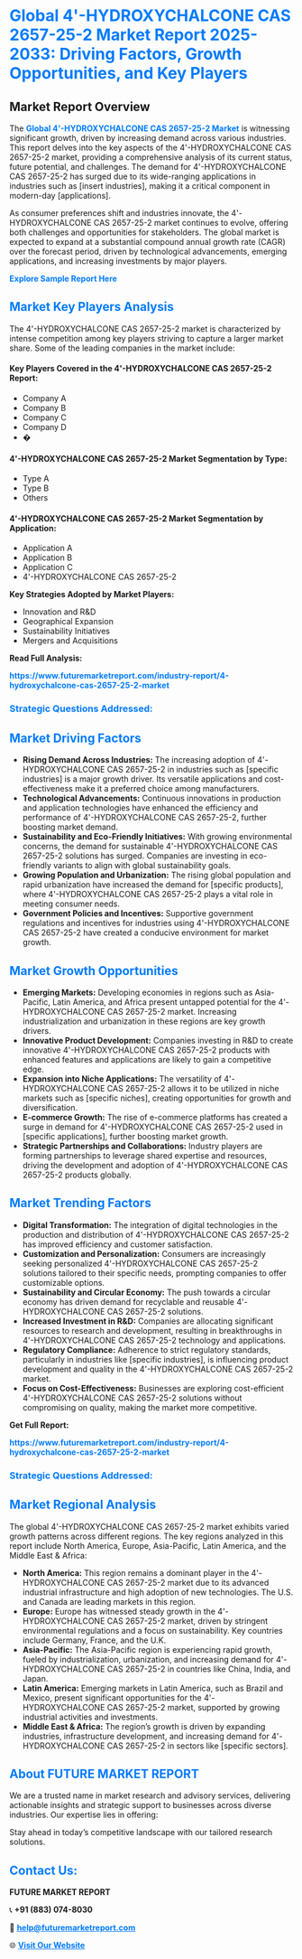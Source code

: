 <h1 style="color: #007BFF;">Global 4'-HYDROXYCHALCONE CAS 2657-25-2 Market Report 2025-2033: Driving Factors, Growth Opportunities, and Key Players</h1>

<section id="overview">
<h2>Market Report Overview</h2>
<p>The <a href="https://www.futuremarketreport.com/industry-report/4-hydroxychalcone-cas-2657-25-2-market" style="color: #007BFF; text-decoration: none;"><strong>Global 4'-HYDROXYCHALCONE CAS 2657-25-2 Market</strong></a> is witnessing significant growth, driven by increasing demand across various industries. This report delves into the key aspects of the 4'-HYDROXYCHALCONE CAS 2657-25-2 market, providing a comprehensive analysis of its current status, future potential, and challenges. The demand for 4'-HYDROXYCHALCONE CAS 2657-25-2 has surged due to its wide-ranging applications in industries such as [insert industries], making it a critical component in modern-day [applications].</p>
<p>As consumer preferences shift and industries innovate, the 4'-HYDROXYCHALCONE CAS 2657-25-2 market continues to evolve, offering both challenges and opportunities for stakeholders. The global market is expected to expand at a substantial compound annual growth rate (CAGR) over the forecast period, driven by technological advancements, emerging applications, and increasing investments by major players.</p>
</section>

<section id="overview">
<p><a href="https://www.futuremarketreport.com/request-sample/reportId=112794" style="color: #007BFF; text-decoration: none;"><strong>Explore Sample Report Here</strong></a></p>
</section>

<section id="key-players">
<h2 style="color: #007BFF;">Market Key Players Analysis</h2>
<p>The 4'-HYDROXYCHALCONE CAS 2657-25-2 market is characterized by intense competition among key players striving to capture a larger market share. Some of the leading companies in the market include:</p>
<h4>Key Players Covered in the 4'-HYDROXYCHALCONE CAS 2657-25-2 Report:</h4>
<ul><li>Company A</li><li>Company B</li><li>Company C</li><li>Company D</li><li>�</li></ul>
<h4>4'-HYDROXYCHALCONE CAS 2657-25-2 Market Segmentation by Type:</h4>
<ul><li>Type A</li><li>Type B</li><li>Others</li></ul>

<h4>4'-HYDROXYCHALCONE CAS 2657-25-2 Market Segmentation by Application:</h4>
<ul><li>Application A</li><li>Application B</li><li>Application C</li><li>4&#039;-HYDROXYCHALCONE CAS 2657-25-2</li></ul>
<p><strong>Key Strategies Adopted by Market Players:</strong></p>
<ul>
<li>Innovation and R&D</li>
<li>Geographical Expansion</li>
<li>Sustainability Initiatives</li>
<li>Mergers and Acquisitions</li>
</ul>
</section>

<section>
<p><strong>Read Full Analysis: </strong></p><a href="https://www.futuremarketreport.com/industry-report/4-hydroxychalcone-cas-2657-25-2-market" style="color: #007BFF; text-decoration: none;"><strong>https://www.futuremarketreport.com/industry-report/4-hydroxychalcone-cas-2657-25-2-market</strong></a>
<h3 style="color: #007BFF;">Strategic Questions Addressed:</h3>
</section>

<section id="driving-factors">
<h2 style="color: #007BFF;">Market Driving Factors</h2>
<ul>
<li><strong>Rising Demand Across Industries:</strong> The increasing adoption of 4'-HYDROXYCHALCONE CAS 2657-25-2 in industries such as [specific industries] is a major growth driver. Its versatile applications and cost-effectiveness make it a preferred choice among manufacturers.</li>
<li><strong>Technological Advancements:</strong> Continuous innovations in production and application technologies have enhanced the efficiency and performance of 4'-HYDROXYCHALCONE CAS 2657-25-2, further boosting market demand.</li>
<li><strong>Sustainability and Eco-Friendly Initiatives:</strong> With growing environmental concerns, the demand for sustainable 4'-HYDROXYCHALCONE CAS 2657-25-2 solutions has surged. Companies are investing in eco-friendly variants to align with global sustainability goals.</li>
<li><strong>Growing Population and Urbanization:</strong> The rising global population and rapid urbanization have increased the demand for [specific products], where 4'-HYDROXYCHALCONE CAS 2657-25-2 plays a vital role in meeting consumer needs.</li>
<li><strong>Government Policies and Incentives:</strong> Supportive government regulations and incentives for industries using 4'-HYDROXYCHALCONE CAS 2657-25-2 have created a conducive environment for market growth.</li>
</ul>
</section>

<section id="growth-opportunities">
<h2 style="color: #007BFF;">Market Growth Opportunities</h2>
<ul>
<li><strong>Emerging Markets:</strong> Developing economies in regions such as Asia-Pacific, Latin America, and Africa present untapped potential for the 4'-HYDROXYCHALCONE CAS 2657-25-2 market. Increasing industrialization and urbanization in these regions are key growth drivers.</li>
<li><strong>Innovative Product Development:</strong> Companies investing in R&D to create innovative 4'-HYDROXYCHALCONE CAS 2657-25-2 products with enhanced features and applications are likely to gain a competitive edge.</li>
<li><strong>Expansion into Niche Applications:</strong> The versatility of 4'-HYDROXYCHALCONE CAS 2657-25-2 allows it to be utilized in niche markets such as [specific niches], creating opportunities for growth and diversification.</li>
<li><strong>E-commerce Growth:</strong> The rise of e-commerce platforms has created a surge in demand for 4'-HYDROXYCHALCONE CAS 2657-25-2 used in [specific applications], further boosting market growth.</li>
<li><strong>Strategic Partnerships and Collaborations:</strong> Industry players are forming partnerships to leverage shared expertise and resources, driving the development and adoption of 4'-HYDROXYCHALCONE CAS 2657-25-2 products globally.</li>
</ul>
</section>

<section id="trending-factors">
<h2 style="color: #007BFF;">Market Trending Factors</h2>
<ul>
<li><strong>Digital Transformation:</strong> The integration of digital technologies in the production and distribution of 4'-HYDROXYCHALCONE CAS 2657-25-2 has improved efficiency and customer satisfaction.</li>
<li><strong>Customization and Personalization:</strong> Consumers are increasingly seeking personalized 4'-HYDROXYCHALCONE CAS 2657-25-2 solutions tailored to their specific needs, prompting companies to offer customizable options.</li>
<li><strong>Sustainability and Circular Economy:</strong> The push towards a circular economy has driven demand for recyclable and reusable 4'-HYDROXYCHALCONE CAS 2657-25-2 solutions.</li>
<li><strong>Increased Investment in R&D:</strong> Companies are allocating significant resources to research and development, resulting in breakthroughs in 4'-HYDROXYCHALCONE CAS 2657-25-2 technology and applications.</li>
<li><strong>Regulatory Compliance:</strong> Adherence to strict regulatory standards, particularly in industries like [specific industries], is influencing product development and quality in the 4'-HYDROXYCHALCONE CAS 2657-25-2 market.</li>
<li><strong>Focus on Cost-Effectiveness:</strong> Businesses are exploring cost-efficient 4'-HYDROXYCHALCONE CAS 2657-25-2 solutions without compromising on quality, making the market more competitive.</li>
</ul>
</section>

<section>
<p><strong>Get Full Report: </strong></p><a href="https://www.futuremarketreport.com/industry-report/4-hydroxychalcone-cas-2657-25-2-market" style="color: #007BFF; text-decoration: none;"><strong>https://www.futuremarketreport.com/industry-report/4-hydroxychalcone-cas-2657-25-2-market</strong></a>
<h3 style="color: #007BFF;">Strategic Questions Addressed:</h3>
</section>


<section id="regional-analysis">
<h2 style="color: #007BFF;">Market Regional Analysis</h2>
<p>The global 4'-HYDROXYCHALCONE CAS 2657-25-2 market exhibits varied growth patterns across different regions. The key regions analyzed in this report include North America, Europe, Asia-Pacific, Latin America, and the Middle East & Africa:</p>
<ul>
<li><strong>North America:</strong> This region remains a dominant player in the 4'-HYDROXYCHALCONE CAS 2657-25-2 market due to its advanced industrial infrastructure and high adoption of new technologies. The U.S. and Canada are leading markets in this region.</li>
<li><strong>Europe:</strong> Europe has witnessed steady growth in the 4'-HYDROXYCHALCONE CAS 2657-25-2 market, driven by stringent environmental regulations and a focus on sustainability. Key countries include Germany, France, and the U.K.</li>
<li><strong>Asia-Pacific:</strong> The Asia-Pacific region is experiencing rapid growth, fueled by industrialization, urbanization, and increasing demand for 4'-HYDROXYCHALCONE CAS 2657-25-2 in countries like China, India, and Japan.</li>
<li><strong>Latin America:</strong> Emerging markets in Latin America, such as Brazil and Mexico, present significant opportunities for the 4'-HYDROXYCHALCONE CAS 2657-25-2 market, supported by growing industrial activities and investments.</li>
<li><strong>Middle East & Africa:</strong> The region’s growth is driven by expanding industries, infrastructure development, and increasing demand for 4'-HYDROXYCHALCONE CAS 2657-25-2 in sectors like [specific sectors].</li>
</ul>
</section>

<footer>
<h2 style="color: #007BFF;">About FUTURE MARKET REPORT</h2>
<p>We are a trusted name in market research and advisory services, delivering actionable insights and strategic support to businesses across diverse industries. Our expertise lies in offering:</p>

<p>Stay ahead in today’s competitive landscape with our tailored research solutions.</p>

<h2 style="color: #007BFF;">Contact Us:</h2>
<p><strong>FUTURE MARKET REPORT</strong></p>
<p>📞 <strong>+91 (883) 074-8030</strong></p>
<p>📧 <strong><a href="mailto:help@futuremarketreport.com" style="color: #007BFF;">help@futuremarketreport.com</a></strong></p>
<p>🌐 <strong><a href="https://www.futuremarketreport.com/" style="color: #007BFF;">Visit Our Website</a></strong></p>
</footer>